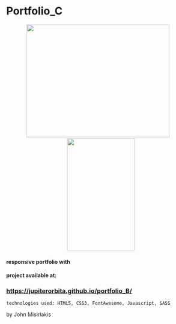 
# Portfolio_C

<p align="center">
  <img width="380" height="300" src="dist/img/preview_desktop.gif"> &nbsp; &nbsp;
  <img width="180" height="300" src="dist/img/preview_mobile.gif">

</p>

#### responsive portfolio with 

#### project available at: <br>
### <https://jupiterorbita.github.io/portfolio_B/>


```
technologies used: HTML5, CSS3, FontAwesome, Javascript, SASS
```
by John Misirlakis
